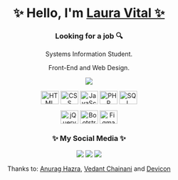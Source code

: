 <div align="center">
  <h1> ✨ Hello, I'm <a href="https://www.linkedin.com/in/lauracacique/">Laura Vital ✨</a> </h1>
  <h3>Looking for a job 🔍</h3>
  <p>Systems Information Student.</p>
  <p>Front-End and Web Design.</p>
  
  <p>
    <img src="https://github-readme-stats.vercel.app/api/top-langs/?username=lauravitalc&layout=compact&theme=radical">
  </p>
  
  
<p>
  <img align="center" alt="HTML" height="30" width="40" src="https://cdn.jsdelivr.net/gh/devicons/devicon/icons/html5/html5-original.svg">
  <img align="center" alt="CSS" height="30" width="40" src="https://cdn.jsdelivr.net/gh/devicons/devicon/icons/css3/css3-original.svg">
  <img align="center" alt="JavaScript" height="30" width="40" src="https://cdn.jsdelivr.net/gh/devicons/devicon/icons/javascript/javascript-original.svg">
  <img align="center" alt="PHP" height="30" width="40" src="https://cdn.jsdelivr.net/gh/devicons/devicon/icons/php/php-original.svg">
  <img align="center" alt="SQL" height="30" width="40" src="https://cdn.jsdelivr.net/gh/devicons/devicon/icons/mysql/mysql-original.svg">
</p>
  
 <p>
  <img align="center" alt="jQuery" height="30" width="40" src="https://cdn.jsdelivr.net/gh/devicons/devicon/icons/jquery/jquery-original.svg">
  <img align="center" alt="Bootstrap" height="30" width="40" src="https://cdn.jsdelivr.net/gh/devicons/devicon/icons/bootstrap/bootstrap-original.svg">
  <img align="center" alt="Figma" height="30" width="40" src="https://cdn.jsdelivr.net/gh/devicons/devicon/icons/figma/figma-original.svg">
   
</p>
  
   <h3>✨ My Social Media ✨</h3>
  
  <a href="https://www.linkedin.com/in/lauracacique/"><img src="https://img.shields.io/badge/LinkedIn-0077B5?style=for-the-badge&logo=linkedin&logoColor=white"></a>
  <a href="https://www.codecademy.com/profiles/lauravitalc"><img src="https://img.shields.io/badge/Codecademy-FFF0E5?style=for-the-badge&logo=codecademy&logoColor=303347"></a>
   <a href="https://www.udemy.com/user/laura-vital-cacique/"><img src="https://img.shields.io/badge/Udemy-EC5252?style=for-the-badge&logo=Udemy&logoColor=white"></a>
  
  
  <p>Thanks to: <a href="https://github.com/anuraghazra/github-readme-stats">Anurag Hazra</a>, <a href="https://dev.to/envoy_/150-badges-for-github-pnk">Vedant Chainani</a> and <a href="https://devicon.dev/">Devicon</a></p>

</div>
